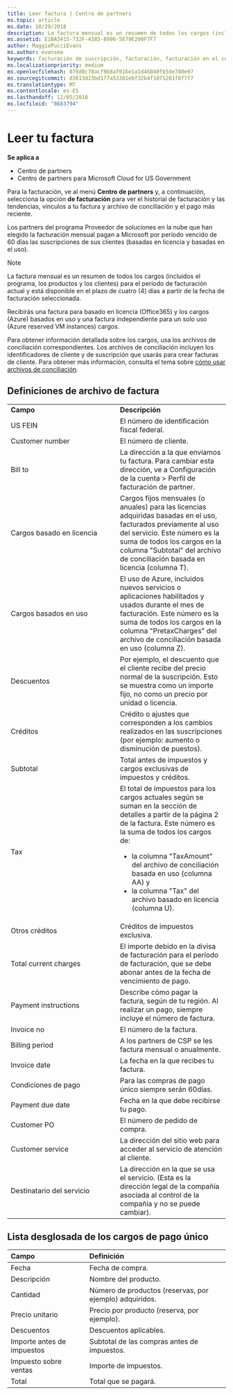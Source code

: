 ```yaml
---
title: Leer factura | Centro de partners
ms.topic: article
ms.date: 10/29/2018
description: La factura mensual es un resumen de todos los cargos (incluidos el programa, los productos y los clientes) para el período mensual actual. Está disponible en el centro de partners.
ms.assetid: E1BA3415-732F-4385-8996-5E79E200F7F7
author: MaggiePucciEvans
ms.author: evansma
keywords: facturación de suscripción, facturación, facturación en el centro de partners, facturación del centro de partners, leer mi factura, factura, factura del centro de partners, factura CSP, ¿dónde está mi factura?
ms.localizationpriority: medium
ms.openlocfilehash: 070d0c78acf9b8af016e1a1d46040fb5de780e97
ms.sourcegitcommit: d3613d23bd177a53381ebf32b4f1075201f8f7f7
ms.translationtype: MT
ms.contentlocale: es-ES
ms.lasthandoff: 12/05/2018
ms.locfileid: "8683794"
---
```

# <a name="read-your-bill"></a>Leer tu factura

**Se aplica a**

-  Centro de partners
-  Centro de partners para Microsoft Cloud for US Government


Para la facturación, ve al menú **Centro de partners** y, a continuación, selecciona la opción **de facturación** para ver el historial de facturación y las tendencias, vínculos a tu factura y archivo de conciliación y el pago más reciente.

Los partners del programa Proveedor de soluciones en la nube que han elegido la facturación mensual pagan a Microsoft por período vencido de 60 días las suscripciones de sus clientes (basadas en licencia y basadas en el uso).

> [!NOTE]  
> La factura mensual es un resumen de todos los cargos (incluidos el programa, los productos y los clientes) para el período de facturación actual y está disponible en el plazo de cuatro (4) días a partir de la fecha de facturación seleccionada.

Recibirás una factura para basado en licencia (Office365) y los cargos (Azure) basados en uso y una factura independiente para un solo uso (Azure reserved VM instances) cargos.

Para obtener información detallada sobre los cargos, usa los archivos de conciliación correspondientes. Los archivos de conciliación incluyen los identificadores de cliente y de suscripción que usarás para crear facturas de cliente. Para obtener más información, consulta el tema sobre [cómo usar archivos de conciliación](use-the-reconciliation-files.md).

## <a name="invoice-file-definitions"></a>Definiciones de archivo de factura


<table>
<colgroup>
<col width="50%" />
<col width="50%" />
</colgroup>
<tbody>
<tr class="odd">
<td><strong>Campo</strong></td>
<td><strong>Descripción</strong></td>
</tr>
<tr class="even">
<td>US FEIN</td>
<td>El número de identificación fiscal federal.</td>
</tr>
<tr class="odd">
<td>Customer number</td>
<td>El número de cliente.</td>
</tr>
<tr class="even">
<td>Bill to</td>
<td>La dirección a la que enviamos tu factura. Para cambiar esta dirección, ve a Configuración de la cuenta > Perfil de facturación de partner. </td>
</tr>
<tr class="odd">
<td>Cargos basado en licencia</td>
<td>Cargos fijos mensuales (o anuales) para las licencias adquiridas basadas en el uso, facturados previamente al uso del servicio. Este número es la suma de todos los cargos en la columna &quot;Subtotal&quot; del archivo de conciliación basada en licencia (columna T).</td>
</tr>
<tr class="even">
<td>Cargos basados en uso</td>
<td>El uso de Azure, incluidos nuevos servicios o aplicaciones habilitados y usados durante el mes de facturación. Este número es la suma de todos los cargos en la columna &quot;PretaxCharges&quot; del archivo de conciliación basada en uso (columna Z).</td>
</tr>
<tr class="odd">
<td>Descuentos</td>
<td>Por ejemplo, el descuento que el cliente recibe del precio normal de la suscripción. Esto se muestra como un importe fijo, no como un precio por unidad o licencia.</td>
</tr>
<tr class="odd">
<td>Créditos</td>
<td>Crédito o ajustes que corresponden a los cambios realizados en las suscripciones (por ejemplo: aumento o disminución de puestos).</td>
</tr>
<tr class="even">
<tr class="even">
<td>Subtotal</td>
<td>Total antes de impuestos y cargos exclusivas de impuestos y créditos.</td>
</tr>
<td>Tax</td>
<td>El total de impuestos para los cargos actuales según se suman en la sección de detalles a partir de la página 2 de la factura. Este número es la suma de todos los cargos de:
<ul>
<li>la columna &quot;TaxAmount&quot; del archivo de conciliación basada en uso (columna AA) y </li>
<li>la columna &quot;Tax&quot; del archivo basado en licencia (columna U).</li>
</ul></td>
</tr>
<tr class="odd">
<td>Otros créditos</td>
<td>Créditos de impuestos exclusiva.</td>
</tr>
<tr class="even">
<td>Total current charges</td>
<td>El importe debido en la divisa de facturación para el período de facturación, que se debe abonar antes de la fecha de vencimiento de pago.</td>
</tr>
<tr class="odd">
<td>Payment instructions</td>
<td>Describe cómo pagar la factura, según de tu región. Al realizar un pago, siempre incluye el número de factura.</td>
</tr>
<tr class="even">
<td>Invoice no</td>
<td>El número de la factura.</td>
</tr>
<tr class="odd">
<td>Billing period</td>
<td>A los partners de CSP se les factura mensual o anualmente.</td>
</tr>
<tr class="even">
<td>Invoice date</td>
<td>La fecha en la que recibes tu factura.</td>
</tr>
<tr class="odd">
<td>Condiciones de pago</td>
<td>Para las compras de pago único siempre serán 60días.</td>
</tr>
<tr class="even">
<td>Payment due date</td>
<td>Fecha en la que debe recibirse tu pago.</td>
</tr>
<tr class="odd">
<td>Customer PO</td>
<td>El número de pedido de compra.</td>
</tr>
<tr class="even">
<td>Customer service</td>
<td>La dirección del sitio web para acceder al servicio de atención al cliente.</td>
</tr>
<tr class="odd">
<td>Destinatario del servicio</td>
<td>La dirección en la que se usa el servicio. (Esta es la dirección legal de la compañía asociada al control de la compañía y no se puede cambiar).</td>
</tr>
</tbody>
</table>

## <a name="itemized-list-of-one-time-charges"></a>Lista desglosada de los cargos de pago único

|**Campo** |**Definición**|
|:----------------|:-----------------------------|
|Fecha |Fecha de compra. |
|Descripción |Nombre del producto. |
|Cantidad |Número de productos (reservas, por ejemplo) adquiridos. |
|Precio unitario |Precio por producto (reserva, por ejemplo). |
|Descuentos |Descuentos aplicables. |
|Importe antes de impuestos |Subtotal de las compras antes de impuestos. |
|Impuesto sobre ventas |Importe de impuestos. |
|Total |Total que se pagará. |
 



